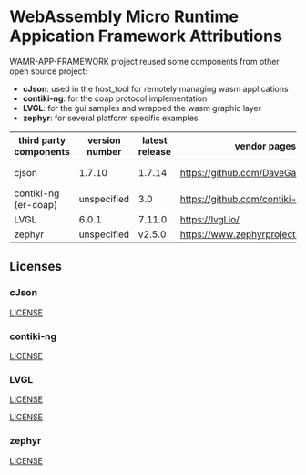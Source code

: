 WebAssembly Micro Runtime Appication Framework Attributions
======================================

WAMR-APP-FRAMEWORK project reused some components from other open source project:
- **cJson**: used in the host_tool for remotely managing wasm applications
- **contiki-ng**: for the coap protocol implementation
- **LVGL**: for the gui samples and wrapped the wasm graphic layer
- **zephyr**: for several platform specific examples

|  third party components | version number | latest release | vendor pages | CVE details |
| --- | --- | --- | --- | --- |
| cjson | 1.7.10 | 1.7.14 | https://github.com/DaveGamble/cJSON | https://www.cvedetails.com/vendor/19164/Cjson-Project.html |
| contiki-ng (er-coap) | unspecified | 3.0 | https://github.com/contiki-os/contiki | https://www.cvedetails.com/vendor/16528/Contiki-os.html |
| LVGL | 6.0.1 | 7.11.0 | https://lvgl.io/ | |
| zephyr | unspecified | v2.5.0 | https://www.zephyrproject.org/ | https://www.cvedetails.com/vendor/19255/Zephyrproject.html |

## Licenses

### cJson

[LICENSE](./test-tools/host-tool/external/cJSON/LICENSE)

### contiki-ng

[LICENSE](./core/shared/coap/er-coap/LICENSE.md)

### LVGL

[LICENSE](./samples/littlevgl/LICENCE.txt)

[LICENSE](./core/app-framework/wgl/app/wa-inc/lvgl/LICENCE.txt)


### zephyr

[LICENSE](./samples/gui/wasm-runtime-wgl/src/platform/zephyr/LICENSE)